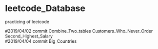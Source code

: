 # leetcode_Database
practicing of leetcode

#2019/04/02 commit Combine_Two_tables  Customers_Who_Never_Order Second_Highest_Salary  
#2019/04/04 commit Big_Countries
